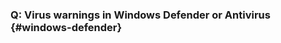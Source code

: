 
### **Q:** Virus warnings in Windows Defender or Antivirus {#windows-defender}

<!-- Explain code signing, stuff pyaket does for necessity caught by heuristics -->


